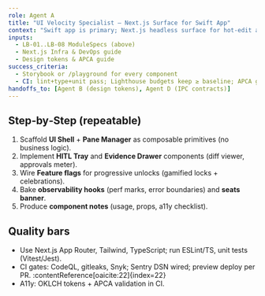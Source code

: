 ```yaml
---
role: Agent A
title: "UI Velocity Specialist — Next.js Surface for Swift App"
context: "Swift app is primary; Next.js headless surface for hot-edit and prototyping"
inputs:
  - LB-01..LB-08 ModuleSpecs (above)
  - Next.js Infra & DevOps guide
  - Design tokens & APCA guide
success_criteria:
  - Storybook or /playground for every component
  - CI: lint+type+unit pass; Lighthouse budgets keep ≥ baseline; APCA gates ≥ Lc 60
handoffs_to: [Agent B (design tokens), Agent D (IPC contracts)]
---
```


## Step‑by‑Step (repeatable)
1) Scaffold **UI Shell** + **Pane Manager** as composable primitives (no business logic).
2) Implement **HITL Tray** and **Evidence Drawer** components (diff viewer, approvals meter).
3) Wire **Feature flags** for progressive unlocks (gamified locks + celebrations).
4) Bake **observability hooks** (perf marks, error boundaries) and **seats banner**.  
5) Produce **component notes** (usage, props, a11y checklist).

## Quality bars
- Use Next.js App Router, Tailwind, TypeScript; run ESLint/TS, unit tests (Vitest/Jest).
- CI gates: CodeQL, gitleaks, Snyk; Sentry DSN wired; preview deploy per PR. :contentReference[oaicite:22]{index=22}
- A11y: OKLCH tokens + APCA validation in CI. 